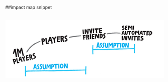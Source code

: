 <!-- .slide: data-background="resources/footer.svg" data-background-size="contain" data-background-position="bottom"  -->

##impact map snippet

<br/>
<a href="resources/impact-mapping-snippet.png">
  <img class="plain" src="resources/impact-mapping-snippet.png" />
</a>  

<br/>
<br/>
<br/>
<br/>
<br/>
<br/>
<br/>
<br/>
<br/>
<br/>
<br/>
<br/>
<br/>
<br/>
<br/>
<br/>
<br/>
<br/>
<br/>
<br/>
<br/>
<aside class="notes">
  <p>
  </p>
</aside>
